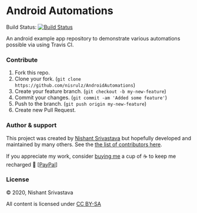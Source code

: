 # Android Automations

Build Status: [![Build Status](https://travis-ci.org/nisrulz/AndroidAutomations.svg?branch=master)](https://travis-ci.org/nisrulz/AndroidAutomations)

An android example app repository to demonstrate various automations possible via using Travis CI.

### Contribute

1. Fork this repo.
1. Clone your fork. (`git clone https://github.com/nisrulz/AndroidAutomations`)
1. Create your feature branch. (`git checkout -b my-new-feature`)
1. Commit your changes. (`git commit -am 'Added some feature'`)
1. Push to the branch. (`git push origin my-new-feature`)
1. Create new Pull Request.

### Author & support

This project was created by [Nishant Srivastava](https://github.com/nisrulz/nisrulz.github.io#nishant-srivastava) but hopefully developed and maintained by many others. See the [the list of contributors here](https://github.com/nisrulz/AndroidAutomations/graphs/contributors).

If you appreciate my work, consider [buying me](https://www.paypal.me/nisrulz/5usd) a cup of :coffee: to keep me recharged :metal: [[PayPal](https://www.paypal.me/nisrulz/5usd)]

### License

© 2020, Nishant Srivastava

All content is licensed under [CC BY-SA](/LICENSE.md)
